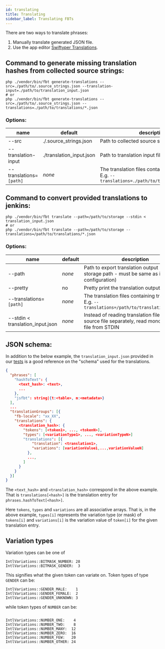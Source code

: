 ```yaml
---
id: translating
title: Translating
sidebar_label: Translating FBTs
---
```


There are two ways to translate phrases:
1. Manually translate generated JSON file.
2. Use the app editor [Swiftyper Translations](https://github.com/swiftyper-sk/fbt-sync).

## Command to generate missing translation hashes from collected source strings:
```shell
php ./vendor/bin/fbt generate-translations --src=./path/to/.source_strings.json --translation-input=./path/to/translation_input.json
# or
php ./vendor/bin/fbt generate-translations --src=./path/to/.source_strings.json --translations=./path/to/translations/*.json
```

### Options:
| name                    | default                  | description                                                                                             |
|-------------------------|--------------------------|---------------------------------------------------------------------------------------------------------|
| --src                   | ./.source_strings.json   | Path to collected source strings file                                                                   |
| --translation-input     | ./translation_input.json | Path to translation input file                                                                          |
| --translations=`[path]` | *none*                   | The translation files containing translations.<br />E.g. `--translations=./path/to/translations/*.json` |

## Command to convert provided translations to jenkins:
```shell
php ./vendor/bin/fbt translate --path=/path/to/storage --stdin < translation_input.json
# or
php ./vendor/bin/fbt translate --path=/path/to/storage --translations=/path/to/translations/*.json
```

### Options:
| name                             | default | description                                                                                            |
|----------------------------------|---------|--------------------------------------------------------------------------------------------------------|
| --path                           | *none*  | Path to export translation output (Cache storage path - must be same as in configuration)              |
| --pretty                         | no      | Pretty print the translation output                                                                    |
| --translations=`[path]`          | *none*  | The translation files containing translations.<br />E.g. `--translations=/path/to/translations/*.json` |
| --stdin < translation_input.json | *none*  | Instead of reading translation files and source file separately, read monolithic JSON file from STDIN  |

## JSON schema:

In addition to the below example, the `translation_input.json`
provided in our [tests](https://github.com/richardDobron/fbt/blob/main/tests/translations/stdin-data/translation_input.json)
is a good reference on the "schema" used for the translations.

```json
{
  "phrases": [
    "hashToText": {
      <text_hash>: <text>,
      ...
    },
    "jsfbt": string|{t:<table>, m:<metadata>}
  ],
  ...
  "translationGroups": [{
    "fb-locale": "xx_XX",
    "translations": {
      <translation_hash>: {
        "tokens": [<token1>, ..., <tokenN>],
        "types": [<variationType1>, ..., <variationTypeN>]
        "translations": [{
            "translation": <translation1>,
            "variations": [variationValue1,...,variationValueN]
          },
          ...,
        ]
      }
    }
  }]
}
```

The `<text_hash>` and `<translation_hash>` correspond in the above example.
That is `translations[<hash>]` is the translation entry for
`phrases.hashToText[<hash>]`.

Here `tokens`, `types` and `variations` are all associative arrays.  That is, in
the above example, `types[i]` represents the variation type (or mask) of
`tokens[i]` and `variations[i]` is the variation value of `token[i]` for the
given translation entry.

## Variation types
Variation types can be one of
```
IntlVariations::BITMASK_NUMBER: 28
IntlVariations::BITMASK_GENDER:  3
```
This signifies what the given token can variate on.  Token types of type `GENDER` can be:
```
IntlVariations::GENDER_MALE:    1
IntlVariations::GENDER_FEMALE:  2
IntlVariations::GENDER_UNKNOWN: 3
```
while token types of `NUMBER` can be:
```

IntlVariations::NUMBER_ONE:    4
IntlVariations::NUMBER_TWO:    8
IntlVariations::NUMBER_MANY:  12
IntlVariations::NUMBER_ZERO:  16
IntlVariations::NUMBER_FEW:   20
IntlVariations::NUMBER_OTHER: 24
```
